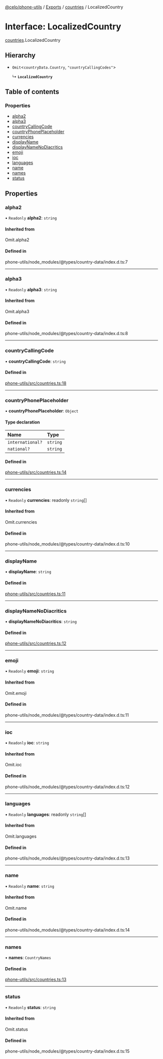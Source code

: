 [@celo/phone-utils](../README.md) / [Exports](../modules.md) / [countries](../modules/countries.md) / LocalizedCountry

# Interface: LocalizedCountry

[countries](../modules/countries.md).LocalizedCountry

## Hierarchy

- `Omit`\<`countryData.Country`, ``"countryCallingCodes"``\>

  ↳ **`LocalizedCountry`**

## Table of contents

### Properties

- [alpha2](countries.LocalizedCountry.md#alpha2)
- [alpha3](countries.LocalizedCountry.md#alpha3)
- [countryCallingCode](countries.LocalizedCountry.md#countrycallingcode)
- [countryPhonePlaceholder](countries.LocalizedCountry.md#countryphoneplaceholder)
- [currencies](countries.LocalizedCountry.md#currencies)
- [displayName](countries.LocalizedCountry.md#displayname)
- [displayNameNoDiacritics](countries.LocalizedCountry.md#displaynamenodiacritics)
- [emoji](countries.LocalizedCountry.md#emoji)
- [ioc](countries.LocalizedCountry.md#ioc)
- [languages](countries.LocalizedCountry.md#languages)
- [name](countries.LocalizedCountry.md#name)
- [names](countries.LocalizedCountry.md#names)
- [status](countries.LocalizedCountry.md#status)

## Properties

### alpha2

• `Readonly` **alpha2**: `string`

#### Inherited from

Omit.alpha2

#### Defined in

phone-utils/node_modules/@types/country-data/index.d.ts:7

___

### alpha3

• `Readonly` **alpha3**: `string`

#### Inherited from

Omit.alpha3

#### Defined in

phone-utils/node_modules/@types/country-data/index.d.ts:8

___

### countryCallingCode

• **countryCallingCode**: `string`

#### Defined in

[phone-utils/src/countries.ts:18](https://github.com/celo-org/developer-tooling/blob/master/packages/sdk/phone-utils/src/countries.ts#L18)

___

### countryPhonePlaceholder

• **countryPhonePlaceholder**: `Object`

#### Type declaration

| Name | Type |
| :------ | :------ |
| `international?` | `string` |
| `national?` | `string` |

#### Defined in

[phone-utils/src/countries.ts:14](https://github.com/celo-org/developer-tooling/blob/master/packages/sdk/phone-utils/src/countries.ts#L14)

___

### currencies

• `Readonly` **currencies**: readonly `string`[]

#### Inherited from

Omit.currencies

#### Defined in

phone-utils/node_modules/@types/country-data/index.d.ts:10

___

### displayName

• **displayName**: `string`

#### Defined in

[phone-utils/src/countries.ts:11](https://github.com/celo-org/developer-tooling/blob/master/packages/sdk/phone-utils/src/countries.ts#L11)

___

### displayNameNoDiacritics

• **displayNameNoDiacritics**: `string`

#### Defined in

[phone-utils/src/countries.ts:12](https://github.com/celo-org/developer-tooling/blob/master/packages/sdk/phone-utils/src/countries.ts#L12)

___

### emoji

• `Readonly` **emoji**: `string`

#### Inherited from

Omit.emoji

#### Defined in

phone-utils/node_modules/@types/country-data/index.d.ts:11

___

### ioc

• `Readonly` **ioc**: `string`

#### Inherited from

Omit.ioc

#### Defined in

phone-utils/node_modules/@types/country-data/index.d.ts:12

___

### languages

• `Readonly` **languages**: readonly `string`[]

#### Inherited from

Omit.languages

#### Defined in

phone-utils/node_modules/@types/country-data/index.d.ts:13

___

### name

• `Readonly` **name**: `string`

#### Inherited from

Omit.name

#### Defined in

phone-utils/node_modules/@types/country-data/index.d.ts:14

___

### names

• **names**: `CountryNames`

#### Defined in

[phone-utils/src/countries.ts:13](https://github.com/celo-org/developer-tooling/blob/master/packages/sdk/phone-utils/src/countries.ts#L13)

___

### status

• `Readonly` **status**: `string`

#### Inherited from

Omit.status

#### Defined in

phone-utils/node_modules/@types/country-data/index.d.ts:15
